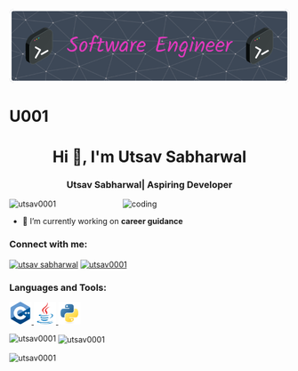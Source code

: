 ![logo](https://github.com/Utsav0001/U001/blob/main/github-header-image%20(1).png)



# U001

<h1 align="center">Hi 👋, I'm Utsav Sabharwal</h1>
<h3 align="center">Utsav Sabharwal| Aspiring Developer</h3>
<img align="right" alt="coding" width=300 boder-radius=10 src="https://media1.tenor.com/m/q2eL6vNVKf4AAAAC/bhai-kya-kar-raha-hai-tu-ashneer-grover.gif">

<p align="left"> <img src="https://komarev.com/ghpvc/?username=utsav0001&label=Profile%20views&color=0e75b6&style=flat" alt="utsav0001" /> </p>

- 🔭 I’m currently working on **career guidance**

<h3 align="left">Connect with me:</h3>
<p align="left">
<a href="https://kaggle.com/utsav sabharwal" target="blank"><img align="center" src="https://raw.githubusercontent.com/rahuldkjain/github-profile-readme-generator/master/src/images/icons/Social/kaggle.svg" alt="utsav sabharwal" height="30" width="40" /></a>
<a href="https://www.leetcode.com/utsav0001" target="blank"><img align="center" src="https://raw.githubusercontent.com/rahuldkjain/github-profile-readme-generator/master/src/images/icons/Social/leet-code.svg" alt="utsav0001" height="30" width="40" /></a>
</p>

<h3 align="left">Languages and Tools:</h3>
<p align="left"> <a href="https://www.w3schools.com/cpp/" target="_blank" rel="noreferrer"> <img src="https://raw.githubusercontent.com/devicons/devicon/master/icons/cplusplus/cplusplus-original.svg" alt="cplusplus" width="40" height="40"/> </a> <a href="https://www.java.com" target="_blank" rel="noreferrer"> <img src="https://raw.githubusercontent.com/devicons/devicon/master/icons/java/java-original.svg" alt="java" width="40" height="40"/> </a> <a href="https://www.python.org" target="_blank" rel="noreferrer"> <img src="https://raw.githubusercontent.com/devicons/devicon/master/icons/python/python-original.svg" alt="python" width="40" height="40"/> </a> </p>

<p><img align="left" src="https://github-readme-stats.vercel.app/api/top-langs?username=utsav0001&show_icons=true&locale=en&layout=compact" alt="utsav0001" /></p>

<p>&nbsp;<img align="center" src="https://github-readme-stats.vercel.app/api?username=utsav0001&show_icons=true&locale=en" alt="utsav0001" /></p>

<p><img align="center" src="https://github-readme-streak-stats.herokuapp.com/?user=utsav0001&" alt="utsav0001" /></p>
